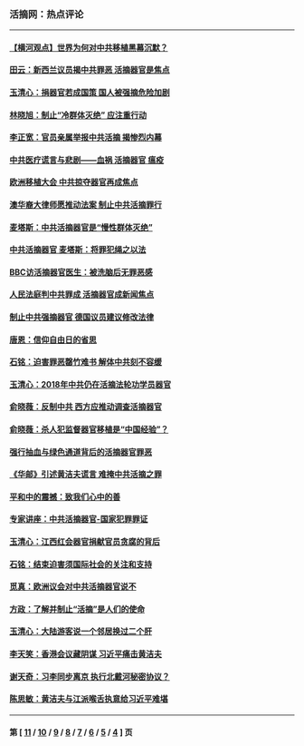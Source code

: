 ### 活摘网：热点评论
---
#### [【横河观点】世界为何对中共移植黑幕沉默？](../../pages/nf5879/n13244249.md?09020430) 
#### [田云：新西兰议员揭中共罪恶 活摘器官是焦点](../../pages/nf5879/n13070629.md?09020430) 
#### [玉清心：捐器官若成国策 国人被强摘危险加剧](../../pages/nf5879/n12802713.md?09020430) 
#### [林晓旭：制止“冷群体灭绝” 应注重行动](../../pages/nf5879/n12779736.md?09020430) 
#### [李正宽：官员亲属举报中共活摘 揭惨烈内幕](../../pages/nf5879/n12684490.md?09020430) 
#### [中共医疗谎言与悲剧——血祸 活摘器官 瘟疫](../../pages/nf5879/n12372103.md?09020430) 
#### [欧洲移植大会 中共掠夺器官再成焦点](../../pages/nf5879/n11538883.md?09020430) 
#### [澳华裔大律师愿推动法案 制止中共活摘罪行](../../pages/nf5879/n11377039.md?09020430) 
#### [麦塔斯：中共活摘器官是“慢性群体灭绝”](../../pages/nf5879/n11350529.md?09020430) 
#### [中共活摘器官 麦塔斯：将罪犯绳之以法](../../pages/nf5879/n11347973.md?09020430) 
#### [BBC访活摘器官医生：被洗脑后无罪恶感](../../pages/nf5879/n11335935.md?09020430) 
#### [人民法庭判中共罪成 活摘器官成新闻焦点](../../pages/nf5879/n11331578.md?09020430) 
#### [制止中共强摘器官 德国议员建议修改法律](../../pages/nf5879/n11249451.md?09020430) 
#### [唐恩：信仰自由日的省思](../../pages/nf5879/n11003525.md?09020430) 
#### [石铭：迫害罪恶罄竹难书  解体中共刻不容缓](../../pages/nf5879/n10942855.md?09020430) 
#### [玉清心：2018年中共仍在活摘法轮功学员器官](../../pages/nf5879/n10914646.md?09020430) 
#### [俞晓薇：反制中共 西方应推动调查活摘器官](../../pages/nf5879/n10794671.md?09020430) 
#### [俞晓薇：杀人犯监督器官移植是“中国经验”？](../../pages/nf5879/n10466427.md?09020430) 
#### [强行抽血与绿色通道背后的活摘器官罪恶](../../pages/nf5879/n10004708.md?09020430) 
#### [《华邮》引述黄洁夫谎言 难掩中共活摘之罪](../../pages/nf5879/n9642309.md?09020430) 
#### [平和中的震撼：致我们心中的善](../../pages/nf5879/n9021123.md?09020430) 
#### [专家讲座：中共活摘器官-国家犯罪罪证](../../pages/nf5879/n8828153.md?09020430) 
#### [玉清心：江西红会器官捐献官员贪腐的背后](../../pages/nf5879/n8522122.md?09020430) 
#### [石铭：结束迫害须国际社会的关注和支持](../../pages/nf5879/n8443497.md?09020430) 
#### [觅真：欧洲议会对中共活摘器官说不](../../pages/nf5879/n8337486.md?09020430) 
#### [方政：了解并制止“活摘”是人们的使命](../../pages/nf5879/n8329214.md?09020430) 
#### [玉清心：大陆游客说一个邻居换过二个肝](../../pages/nf5879/n8291404.md?09020430) 
#### [李天笑：香港会议藏阴谋 习近平痛击黄洁夫](../../pages/nf5879/n8241459.md?09020430) 
#### [谢天奇：习李同步离京 执行北戴河秘密协议？](../../pages/nf5879/n8230418.md?09020430) 
#### [陈思敏：黄洁夫与江派喉舌执意给习近平难堪](../../pages/nf5879/n8222166.md?09020430) 

---
#### 第 [ [11](./11.md?09020430) / [10](./10.md?09020430) / [9](./9.md?09020430) / [8](./8.md?09020430) / [7](./7.md?09020430) / [6](./6.md?09020430) / [5](./5.md?09020430) / [4](./4.md?09020430) ] 页
